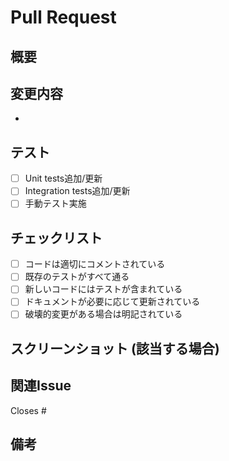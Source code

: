 # Pull Request

## 概要
<!-- このプルリクエストの概要を記載してください -->

## 変更内容
<!-- 変更した内容を箇条書きで記載してください -->
- 

## テスト
<!-- 追加・変更したテストがあれば記載してください -->
- [ ] Unit tests追加/更新
- [ ] Integration tests追加/更新  
- [ ] 手動テスト実施

## チェックリスト
- [ ] コードは適切にコメントされている
- [ ] 既存のテストがすべて通る
- [ ] 新しいコードにはテストが含まれている
- [ ] ドキュメントが必要に応じて更新されている
- [ ] 破壊的変更がある場合は明記されている

## スクリーンショット (該当する場合)
<!-- UIの変更がある場合はスクリーンショットを添付してください -->

## 関連Issue
<!-- 関連するIssueがあれば記載してください -->
Closes #

## 備考
<!-- その他の情報があれば記載してください -->